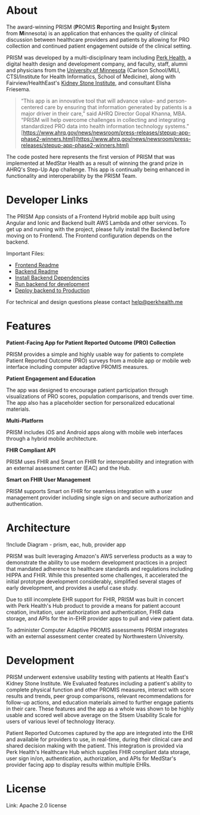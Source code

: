 # About

The award-winning PRISM (**P**ROMIS **R**eporting and **I**nsight **S**ystem from **M**innesota) is an application that enhances the quality of clinical discussion between healthcare providers and patients by allowing for PRO collection and continued patient engagement outside of the clinical setting.

PRISM was developed by a multi-disciplinary team including [Perk Health](https://www.perkmotivation.com), a digital health design and development company, and faculty, staff, alumni and physicians from the [University of Minnesota](https://healthinformatics.umn.edu/news/prism) (Carlson School/MILI, CTSI/Institute for Health Informatics, School of Medicine), along with Fairview/HealthEast's [Kidney Stone Institute](https://www.fairview.org/services/kidney-stone-institute), and consultant Elisha Friesema.

> “This app is an innovative tool that will advance value- and person-centered care by ensuring that information generated by patients is a major driver in their care,” said AHRQ Director Gopal Khanna, MBA. “PRISM will help overcome challenges in collecting and integrating standardized PRO data into health information technology systems.” [https://www.ahrq.gov/news/newsroom/press-releases/stepup-app-phase2-winners.html](https://www.ahrq.gov/news/newsroom/press-releases/stepup-app-phase2-winners.html)

The code posted here represents the first version of PRISM that was implemented at MedStar Health as a result of winning the grand prize in AHRQ's Step-Up App challenge. This app is continually being enhanced in functionality and interoperability by the PRISM Team. 

# Developer Links

The PRISM App consists of a Frontend Hybrid mobile app built using Angular and Ionic and Backend built AWS Lambda and other services. To get up and running with the project, please fully install the Backend before moving on to Frontend. The Frontend configuration depends on the backend.

Important Files:
- [Frontend Readme](Frontend/README.md)
- [Backend Readme](Backend/README.md)
- [Install Backend Dependencies](Backend/docs/install-dependencies.md)
- [Run backend for development](Backend/docs/run-for-development.md)
- [Deploy backend to Production](Backend/docs/how-to-deploy.md)

For technical and design questions please contact help@perkhealth.me

# Features

**Patient-Facing App for Patient Reported Outcome (PRO) Collection** 

PRISM provides a simple and highly usable way for patients to complete Patient Reported Outcome (PRO) surveys from a mobile app or mobile web interface including computer adaptive PROMIS measures. 

**Patient Engagement and Education** 

The app was designed to encourage patient participation through visualizations of PRO scores, population comparisons, and trends over time. The app also has a placeholder section for personalized educational materials. 

**Multi-Platform**

PRISM includes iOS and Android apps along with mobile web interfaces through a hybrid mobile architecture. 

**FHIR Compliant API**

PRISM uses FHIR and Smart on FHIR for interoperability and integration with an external assessment center (EAC) and the Hub.

**Smart on FHIR User Management** 

PRISM supports Smart on FHIR for seamless integration with a user management provider including single sign on and secure authorization and authentication. 

# Architecture

!Include Diagram - prism, eac, hub, provider app

PRISM was built leveraging Amazon's AWS serverless products as a way to demonstrate the ability to use modern development practices in a project that mandated adherence to healthcare standards and regulations including HIPPA and FHIR. While this presented some challenges, it accelerated the initial prototype development considerably, simplified several stages of early development, and provides a useful case study.

Due to still incomplete EHR support for FHIR, PRISM was built in concert with Perk Health's Hub product to provide a means for patient account creation, invitation, user authorization and authentication, FHIR data storage, and APIs for the in-EHR provider apps to pull and view patient data.      

To administer Computer Adaptive PROMIS assessments PRISM integrates with an external assessment center created by Northwestern University. 

# Development

PRISM underwent extensive usability testing with patients at Health East's Kidney Stone Institute. We Evaluated features including a patient's ability to complete physical function and other PROMIS measures, interact with score results and trends, peer group comparisons, relevant recommendations for follow-up actions, and education materials aimed to further engage patients in their care. These features and the app as a whole was shown to be highly usable and scored well above average on the Stsem Usability Scale for users of various level of technology literacy. 

Patient Reported Outcomes captured by the app are integrated into the EHR and available for providers to use, in real-time, during their clinical care and shared decision making with the patient. This integration is provided via Perk Health's Healthcare Hub which supplies FHIR compliant data storage, user sign in/on, authentication, authorization, and APIs for MedStar's provider facing app to display results within multiple EHRs. 


# License

Link: Apache 2.0 license

